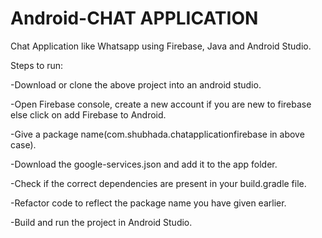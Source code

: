 # Android-CHAT APPLICATION
Chat Application like Whatsapp using Firebase, Java and Android Studio.

Steps to run:

-Download or clone the above project into an android studio.

-Open Firebase console, create a new account if you are new to firebase else click on add Firebase to Android.

-Give a package name(com.shubhada.chatapplicationfirebase in above case).

-Download the google-services.json and add it to the app folder.

-Check if the correct dependencies are present in your build.gradle file.

-Refactor code to reflect the package name you have given earlier.

-Build and run the project in Android Studio.
